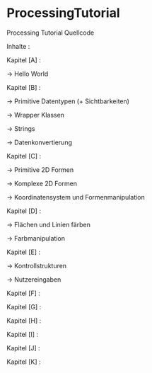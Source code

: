 # ProcessingTutorial
 Processing Tutorial Quellcode


Inhalte :

Kapitel [A] :

 -> Hello World

Kapitel [B] : 

 -> Primitive Datentypen (+ Sichtbarkeiten)
 
 -> Wrapper Klassen

 -> Strings

 -> Datenkonvertierung

Kapitel [C] : 

 -> Primitive 2D Formen

 -> Komplexe 2D Formen

 -> Koordinatensystem und Formenmanipulation

Kapitel [D] : 

 -> Flächen und Linien färben

 -> Farbmanipulation

Kapitel [E] : 

 -> Kontrollstrukturen

 -> Nutzereingaben

Kapitel [F] : 

Kapitel [G] : 

Kapitel [H] : 

Kapitel [I] : 

Kapitel [J] : 

Kapitel [K] :
